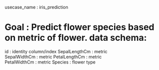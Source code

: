 usecase_name : iris_prediction

Goal : Predict flower species based on metric of flower.
data schema:
===========
id : identity column/index
SepalLengthCm : metric	
SepalWidthCm	 : metric
PetalLengthCm : metric	
PetalWidthCm	: metric
Species : flower type

